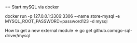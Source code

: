 == Start mySQL via docker

docker run -p 127.0.0.1:3306:3306 --name store-mysql -e MYSQL_ROOT_PASSWORD=password123 -d mysql

How to get a new external module ⇒
go get github.com/go-sql-driver/mysql